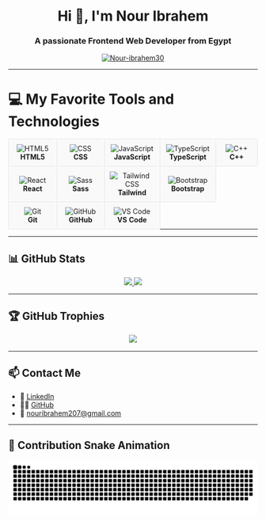 <!-- Profile ReadMe Created for Nour Ibrahem -->

<h1 align="center">Hi 👋, I'm Nour Ibrahem</h1>
<h3 align="center">A passionate Frontend Web Developer from Egypt</h3>

<p align="center">
  <a href="https://github.com/Nour-ibrahem30">
    <img src="https://komarev.com/ghpvc/?username=Nour-ibrahem30&label=Profile%20views&color=0e75b6&style=flat" alt="Nour-ibrahem30" />
  </a>
</p>

---

# 💻 My Favorite Tools and Technologies
<div align="center">
<table>
  <tr>
    <td align="center" width="120" style="border: 1px solid #e4e4e4; border-radius: 10px; padding: 10px; background-color: #f9f9f9;">
      <img src="https://skillicons.dev/icons?i=html" width="48" height="48" alt="HTML5" />
      <br><b>HTML5</b>
    </td>
    <td align="center" width="120" style="border: 1px solid #e4e4e4; border-radius: 10px; padding: 10px; background-color: #f9f9f9;">
      <img src="https://skillicons.dev/icons?i=css" width="48" height="48" alt="CSS" />
      <br><b>CSS</b>
    </td>
    <td align="center" width="120" style="border: 1px solid #e4e4e4; border-radius: 10px; padding: 10px; background-color: #f9f9f9;">
      <img src="https://techstack-generator.vercel.app/js-icon.svg" width="65" height="65" alt="JavaScript" />
      <br><b>JavaScript</b>
    </td>
    <td align="center" width="120" style="border: 1px solid #e4e4e4; border-radius: 10px; padding: 10px; background-color: #f9f9f9;">
      <img src="https://techstack-generator.vercel.app/ts-icon.svg" width="65" height="65" alt="TypeScript" />
      <br><b>TypeScript</b>
    </td>
    <td align="center" width="120" style="border: 1px solid #e4e4e4; border-radius: 10px; padding: 10px; background-color: #f9f9f9;">
      <img src="https://techstack-generator.vercel.app/cpp-icon.svg" width="65" height="65" alt="C++" />
      <br><b>C++</b>
    </td>
  </tr>
  <tr>
    <td align="center" width="120" style="border: 1px solid #e4e4e4; border-radius: 10px; padding: 10px; background-color: #f9f9f9;">
      <img src="https://techstack-generator.vercel.app/react-icon.svg" width="65" height="65" alt="React" />
      <br><b>React</b>
    </td>
    <td align="center" width="120" style="border: 1px solid #e4e4e4; border-radius: 10px; padding: 10px; background-color: #f9f9f9;">
      <img src="https://skillicons.dev/icons?i=sass" width="48" height="48" alt="Sass" />
      <br><b>Sass</b>
    </td>
<td align="center" width="120" style="border: 1px solid #e4e4e4; border-radius: 10px; padding: 10px; background-color: #f9f9f9;">
  <img src="https://www.vectorlogo.zone/logos/tailwindcss/tailwindcss-icon.svg" width="65" height="65" alt="Tailwind CSS" />
  <br><b>Tailwind</b>
</td>
    <td align="center" width="120" style="border: 1px solid #e4e4e4; border-radius: 10px; padding: 10px; background-color: #f9f9f9;">
      <img src="https://skillicons.dev/icons?i=bootstrap" width="48" height="48" alt="Bootstrap" />
      <br><b>Bootstrap</b>
    </td>
  </tr>
  <tr>
    <td align="center" width="120" style="border: 1px solid #e4e4e4; border-radius: 10px; padding: 10px; background-color: #f9f9f9;">
      <img src="https://skillicons.dev/icons?i=git" width="48" height="48" alt="Git" />
      <br><b>Git</b>
    </td>
    <td align="center" width="120" style="border: 1px solid #e4e4e4; border-radius: 10px; padding: 10px; background-color: #f9f9f9;">
      <img src="https://techstack-generator.vercel.app/github-icon.svg" width="65" height="65" alt="GitHub" />
      <br><b>GitHub</b>
    </td>
    <td align="center" width="120" style="border: 1px solid #e4e4e4; border-radius: 10px; padding: 10px; background-color: #f9f9f9;">
      <img src="https://skillicons.dev/icons?i=vscode" width="48" height="48" alt="VS Code" />
      <br><b>VS Code</b>
    </td>
  </tr>
</table>
</div>

---

## 📊 GitHub Stats

<p align="center">
  <a href="https://github.com/Nour-ibrahem30">
    <img src="https://github-readme-stats.vercel.app/api?username=Nour-ibrahem30&show_icons=true&theme=tokyonight&hide_border=true" width="48%" />
  </a>
  <a href="https://github.com/Nour-ibrahem30">
    <img src="https://github-readme-streak-stats.herokuapp.com/?user=Nour-ibrahem30&theme=tokyonight&hide_border=true" width="48%" />
  </a>
</p>

---

## 🏆 GitHub Trophies

<p align="center">
  <img src="https://github-profile-trophy.vercel.app/?username=Nour-ibrahem30&theme=tokyonight&no-frame=true&row=1&column=6" />
</p>

---

## 📫 Contact Me

- 💼 [LinkedIn](https://www.linkedin.com/in/nour-ibrahem-499172346)  
- 👨‍💻 [GitHub](https://github.com/Nour-ibrahem30)  
- 📧 nouribrahem207@gmail.com  

---

## 🐍 Contribution Snake Animation

<p align="center">
  <img src="https://raw.githubusercontent.com/ishandutta2007/snk/output-svg-only/github-contribution-grid-snake.svg" alt="Contribution Snake Animation" />
</p>
